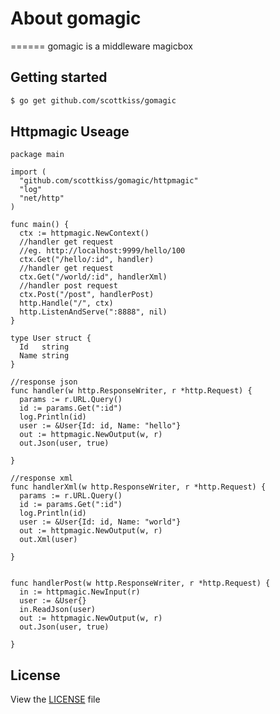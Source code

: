# About gomagic
======
  gomagic is a middleware magicbox



## Getting started
```bash
$ go get github.com/scottkiss/gomagic
```

## Httpmagic Useage
```golang
package main

import (
  "github.com/scottkiss/gomagic/httpmagic"
  "log"
  "net/http"
)

func main() {
  ctx := httpmagic.NewContext()
  //handler get request
  //eg. http://localhost:9999/hello/100
  ctx.Get("/hello/:id", handler)
  //handler get request
  ctx.Get("/world/:id", handlerXml)
  //handler post request
  ctx.Post("/post", handlerPost)
  http.Handle("/", ctx)
  http.ListenAndServe(":8888", nil)
}

type User struct {
  Id   string
  Name string
}

//response json
func handler(w http.ResponseWriter, r *http.Request) {
  params := r.URL.Query()
  id := params.Get(":id")
  log.Println(id)
  user := &User{Id: id, Name: "hello"}
  out := httpmagic.NewOutput(w, r)
  out.Json(user, true)

}

//response xml
func handlerXml(w http.ResponseWriter, r *http.Request) {
  params := r.URL.Query()
  id := params.Get(":id")
  log.Println(id)
  user := &User{Id: id, Name: "world"}
  out := httpmagic.NewOutput(w, r)
  out.Xml(user)

}


func handlerPost(w http.ResponseWriter, r *http.Request) {
  in := httpmagic.NewInput(r)
  user := &User{}
  in.ReadJson(user)
  out := httpmagic.NewOutput(w, r)
  out.Json(user, true)

}
```

## License
View the [LICENSE](https://github.com/scottkiss/gomagic/blob/master/LICENSE) file

